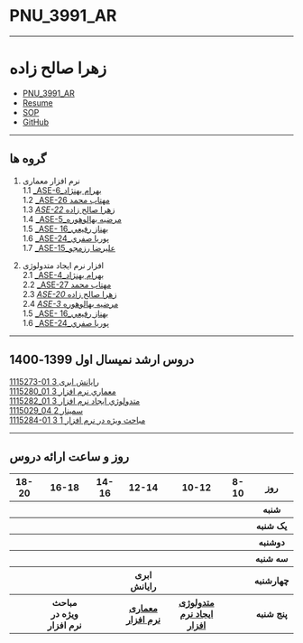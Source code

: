 # PNU_3991_AR
---------
# زهرا صالح زاده
- [PNU_3991_AR](https://github.com/zahrasalehzadeh/PNU_3991_AR/blob/main/README.md)
- [Resume](https://zahrasalehzadeh.github.io/resume/) 
- [SOP](        )
- [GitHub](https://github.com/zahrasalehzadeh)
------------------
## گروه ها

1. نرم افزار معماری
    <br>
    1.1 [_ASE-6_بهرام بهنژاد ](https://github.com/AliRazavi-edu/PNU_3991/tree/master/_MSc/SoftwareArchitecture/06_%D8%A8%D9%87%D8%B1%D8%A7%D9%85%20%D8%A8%D9%87%D9%86%DA%98%D8%A7%D8%AF)    
    1.2 [_ASE-26 مهتاب محمد](https://github.com/AliRazavi-edu/PNU_3991/tree/master/_MSc/SoftwareArchitecture/26_%D9%85%D9%87%D8%AA%D8%A7%D8%A8%20%D9%85%D8%AD%D9%85%D8%AF)    
    1.3 [_ASE-22_ زهرا صالح زاده](https://github.com/AliRazavi-edu/PNU_3991/tree/master/_MSc/SoftwareArchitecture/22_%D8%B2%D9%87%D8%B1%D8%A7%20%D8%B5%D8%A7%D9%84%D8%AD%20%D8%B2%D8%A7%D8%AF%D9%87)    
    1.4  [_ASE-5_مرضيه بهالوهوره](https://github.com/AliRazavi-edu/PNU_3991/tree/master/_MSc/SoftwareArchitecture/05_%D9%85%D8%B1%D8%B6%D9%8A%D9%87%20%D8%A8%D9%87%D8%A7%D9%84%D9%88%D9%87%D9%88%D8%B1%D9%87)
    <br>
	1.5  [_ASE- 16_بهناز رفيعي](https://github.com/AliRazavi-edu/PNU_3991/tree/master/_MSc/SoftwareArchitecture/16_بهناز%20رفيعي)<br>
	1.6  [_ASE-24_پوريا صفري](https://github.com/AliRazavi-edu/PNU_3991/tree/master/_MSc/SoftwareArchitecture/24_پوريا%20صفري)<br>
	1.7  [_ASE-15_عليرضا رزمجو](https://github.com/AliRazavi-edu/PNU_3991/tree/master/_MSc/SoftwareArchitecture/15_عليرضا%20رزمجو)<br>
 
 
 2. افزار نرم ایجاد  متدولوژی 
    <br>
    2.1 [_ASE-4_بهرام بهنژاد ](https://github.com/AliRazavi-edu/PNU_3991/tree/master/_MSc/SoftwareDevelopmentMethodologies/04_%D8%A8%D9%87%D8%B1%D8%A7%D9%85%20%D8%A8%D9%87%D9%86%DA%98%D8%A7%D8%AF)    
    2.2 [_ASE-27 مهتاب محمد](https://github.com/AliRazavi-edu/PNU_3991/tree/master/_MSc/SoftwareDevelopmentMethodologies/27_%D9%85%D9%87%D8%AA%D8%A7%D8%A8%20%D9%85%D8%AD%D9%85%D8%AF)    
    2.3 [_ASE-20_ زهرا صالح زاده](https://github.com/AliRazavi-edu/PNU_3991/tree/master/_MSc/SoftwareDevelopmentMethodologies/20_%D8%B2%D9%87%D8%B1%D8%A7%20%D8%B5%D8%A7%D9%84%D8%AD%20%D8%B2%D8%A7%D8%AF%D9%87)    
    2.4 [_ASE-3_ مرضيه بهالوهوره](https://github.com/AliRazaviedu/PNU_3991/tree/master/_MSc/SoftwareDevelopmentMethodologies/03_%D9%85%D8%B1%D8%B6%D9%8A%D9%87%20%D8%A8%D9%87%D8%A7%D9%84%D9%88%D9%87%D9%88%D8%B1%D9%87)<br>
	1.5 [_ASE- 16_بهناز رفيعي](https://github.com/AliRazavi-edu/PNU_3991/tree/master/_MSc/SoftwareArchitecture/16_بهناز%20رفيعي)
	<br>
	1.6 [_ASE-24_پوريا صفري](https://github.com/AliRazavi-edu/PNU_3991/tree/master/_MSc/SoftwareArchitecture/24_پوريا%20صفري)
	<br>
------------------
## دروس ارشد نمیسال اول 1399-1400

[1115273-01	رایانش ابری	3]()
<br>
[1115280_01	معماري نرم افزار	3](https://github.com/saharzeinivand/PNU_3991_AR/tree/main/SoftwareArchitecture)
<br>
[1115282_01	متدولوژي ايجاد نرم افزار	3](https://github.com/saharzeinivand/PNU_3991_AR/tree/main/SoftwareDevelopmentMethodologies)
<br>
[1115029_04	سمينار	2]()
<br>
[1115284-01 	مباحث ویژه در نرم افزار 1	3]()

--------------
## روز و ساعت ارائه دروس

<table style="width:100%">
  <tr>
    <th>18-20</th>
    <th >16-18</th>
    <th >14-16</th>
    <th >12-14</th>
    <th>10-12</th>
    <th>8-10</th>
    <th>روز</th>
  </tr>
  <tr>
    <th ></th>
	<th ></th>
    <th ></th>
    <th ></th>
    <th></th>
    <th></th>
    <th>شنبه</th>
  </tr>
   <tr>
    <th ></th>
	<th ></th>
    <th ></th>
    <th></th>
    <th></th>
    <th ></th>
    <th>یک شنبه</th>
  </tr>
   <tr>
     <th ></th>
	 <th ></th>
     <th ></th>
     <th></th>
     <th></th>
    <th ></th>   
    <th>دوشنبه</th>
  </tr>
   <tr>
    <th ></th>
	<th ></th>
    <th ></th>
    <th></th>
    <th></th>
    <th ></th>
    <th>سه شنبه</th>
  </tr>
   <tr>
    <th ></th>
	<th ></th>
    <th ></th>
    <th>ابری رایانش</th>
    <th></th>
     <th ></th>
    <th>چهارشنبه</th>
  </tr>
   <tr>
     <th > </th>
     <th >مباحث ویژه در نرم افزار</th>
     <th ></th>
     <th ><a  href="https://github.com/AliRazavi-edu/PNU_3991/tree/master/_MSc/SoftwareArchitecture">معماری نرم افزار</a></th>
     <th><a  href="https://github.com/AliRazavi-edu/PNU_3991/tree/master/_MSc/SoftwareDevelopmentMethodologies">متدولوژی ایجاد نرم افزار</a></th>
    <th></th>
    <th>پنج شنبه</th>
  </tr>
</table>
